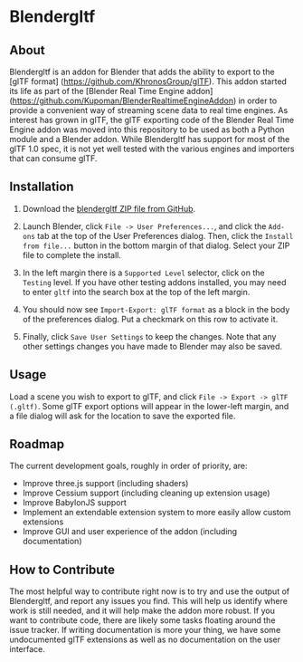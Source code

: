 # Blendergltf

## About

Blendergltf is an addon for Blender that adds the ability to export to the [glTF format]
(https://github.com/KhronosGroup/glTF). This addon started its life as part of the [Blender Real Time
Engine addon] (https://github.com/Kupoman/BlenderRealtimeEngineAddon) in order to provide a
convenient way of streaming scene data to real time  engines. As interest has 
grown in glTF, the glTF exporting code of the Blender Real Time Engine addon was moved 
into this repository to be used as both a Python module and a Blender addon. While
Blendergltf has support for most of the glTF 1.0 spec, it is not yet well tested with
the various engines and importers that can consume glTF.

## Installation

1. Download the [blendergltf ZIP file from GitHub](https://github.com/Kupoman/blendergltf/archive/master.zip).

2. Launch Blender, click `File -> User Preferences...`, and click the `Add-ons` tab
at the top of the User Preferences dialog.  Then, click the `Install from file...`
button in the bottom margin of that dialog.  Select your ZIP file to complete
the install.

3. In the left margin there is a `Supported Level` selector, click on the
`Testing` level.  If you have other testing addons installed, you may need
to enter `gltf` into the search box at the top of the left margin.

4. You should now see `Import-Export: glTF format` as a block in the body of the
preferences dialog.  Put a checkmark on this row to activate it.

5. Finally, click `Save User Settings` to keep the changes.  Note that any other
settings changes you have made to Blender may also be saved.

## Usage

Load a scene you wish to export to glTF, and click `File -> Export -> glTF (.gltf)`.
Some glTF export options will appear in the lower-left margin, and a file dialog
will ask for the location to save the exported file.

## Roadmap

The current development goals, roughly in order of priority, are:
* Improve three.js support (including shaders)
* Improve Cessium support (including cleaning up extension usage)
* Improve BabylonJS support
* Implement an extendable extension system to more easily allow custom extensions
* Improve GUI and user experience of the addon (including documentation)

## How to Contribute
The most helpful way to contribute right now is to try and use the output of 
Blendergltf, and report any issues you find. This will help us identify where work 
is still needed, and it will help make the addon more robust. If you want to
 contribute code, there are likely some tasks floating around the issue tracker. 
If writing documentation is more your thing, we have some undocumented glTF 
extensions as well as no documentation on the user interface.

